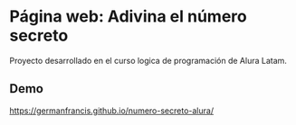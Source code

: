 
# Página web: Adivina el número secreto

Proyecto desarrollado en el curso logica de programación de Alura Latam.



## Demo

https://germanfrancis.github.io/numero-secreto-alura/


